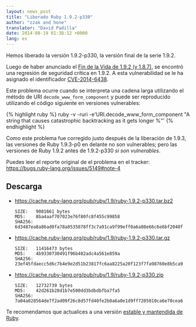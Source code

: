 ```yaml
---
layout: news_post
title: "Liberado Ruby 1.9.2-p330"
author: "zzak and hone"
translator: "David Padilla"
date: 2014-08-19 01:38:12 +0000
lang: es
---
```


Hemos liberado la versión 1.9.2-p330, la versión final de la serie 1.9.2.

Luego de haber anunciado el
[Fin de la Vida de 1.9.2 (y 1.8.7)](https://www.ruby-lang.org/es/news/2014/07/01/eol-for-1-8-7-and-1-9-2/),
se encontró una regresión de seguridad crítica en 1.9.2. A esta vulnerabilidad
se le ha asignado el identificador [CVE-2014-6438].


Este problema ocurre cuando se interpreta una cadena larga utilizando el método
de URI `decode_www_form_component` y puede ser reproducido utilizando el código
siguiente en versiones vulnerables:

{% highlight ruby %}
ruby -v -ruri -e'URI.decode_www_form_component "A string that causes catastrophic backtracking as it gets longer %"'
{% endhighlight %}

Como este problema fue corregido justo después de la liberación de 1.9.3,
las versiones de Ruby 1.9.3-p0 en delante no son vulnerables;
pero las versiones de Ruby 1.9.2 antes de 1.9.2-p330 _si son vulnerables_.

Puedes leer el reporte original de el problema en el tracker:
<https://bugs.ruby-lang.org/issues/5149#note-4>

## Descarga

* <https://cache.ruby-lang.org/pub/ruby/1.9/ruby-1.9.2-p330.tar.bz2>

      SIZE:   9081661 bytes
      MD5:    8ba4aaf707023e76f80fc8f455c99858
      SHA256: 6d3487ea8a86ad0fa78a8535078ff3c7a91ca9f99eff0a6a08e66c6e6bf2040f

* <https://cache.ruby-lang.org/pub/ruby/1.9/ruby-1.9.2-p330.tar.gz>

      SIZE:   11416473 bytes
      MD5:    4b9330730491f96b402adc4a561e859a
      SHA256: 23ef45fdaecc5d6c7b4e9e2d51b23817fc6aa8225a20f123f7fa98760e8b5ca9

* <https://cache.ruby-lang.org/pub/ruby/1.9/ruby-1.9.2-p330.zip>

      SIZE:   12732739 bytes
      MD5:    42d261b28d1b7e500dd3bdbdbfba7fa5
      SHA256: 7a04a028564de7f2ad09f26c8d57fd40fe2b0a6a0e1d9ff7205010ca6e70cea6

Te recomendamos que actualices a una versión
[estable y mantendida de Ruby](https://www.ruby-lang.org/es/downloads/).

[CVE-2014-6438]: https://www.cve.org/CVERecord?id=CVE-2014-6438
